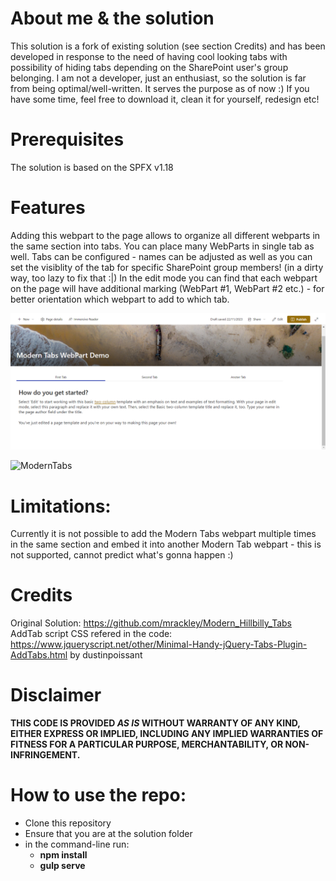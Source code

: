 # About me & the solution
This solution is a fork of existing solution (see section Credits) and has been developed in response to the need of having cool looking tabs with possibility of hiding tabs depending on the SharePoint user's group belonging. 
I am not a developer, just an enthusiast, so the solution is far from being optimal/well-written. It serves the purpose as of now :)
If you have some time, feel free to download it, clean it for yourself, redesign etc! 

# Prerequisites
The solution is based on the SPFX v1.18

# Features
Adding this webpart to the page allows to organize all different webparts in the same section into tabs. 
You can place many WebParts in single tab as well. 
Tabs can be configured - names can be adjusted as well as you can set the visiblity of the tab for specific SharePoint group members! (in a dirty way, too lazy to fix that :|)
In the edit mode you can find that each webpart on the page will have additional marking (WebPart #1, WebPart #2 etc.) - for better orientation which webpart to add to which tab.

![ModernTabs](https://github.com/aleksgabrysiak/spfx_modern_tabs_webpart/blob/main/ModernTabs.png)

![ModernTabs](https://github.com/aleksgabrysiak/spfx_modern_tabs_webpart/blob/main/ModernTabs.gif)

# Limitations:
Currently it is not possible to add the Modern Tabs webpart multiple times in the same section and embed it into another Modern Tab webpart - this is not supported, cannot predict what's gonna happen :)


# Credits
Original Solution: https://github.com/mrackley/Modern_Hillbilly_Tabs     
AddTab script  CSS refered in the code: https://www.jqueryscript.net/other/Minimal-Handy-jQuery-Tabs-Plugin-AddTabs.html by dustinpoissant
# Disclaimer
**THIS CODE IS PROVIDED _AS IS_ WITHOUT WARRANTY OF ANY KIND, EITHER EXPRESS OR IMPLIED, INCLUDING ANY IMPLIED WARRANTIES OF FITNESS FOR A PARTICULAR PURPOSE, MERCHANTABILITY, OR NON-INFRINGEMENT.**


# How to use the repo: 
- Clone this repository
- Ensure that you are at the solution folder
- in the command-line run:
  - **npm install**
  - **gulp serve**
